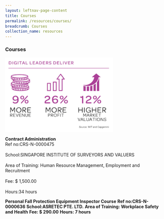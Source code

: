 ```yaml
---
layout: leftnav-page-content
title: Courses
permalink: /resources/courses/
breadcrumb: Courses
collection_name: resources
---
```

<h3>Courses</h3>

<img src="/images/SS.png" align="center" style="width:350px;height:240px;">

<b>Contract Administration</b>
<br>Ref no:CRS-N-0000475</br>
<br>School:SINGAPORE INSTITUTE OF SURVEYORS AND VALUERS</br>
<br>Area of Training: Human Resource Management, Employment and Recruitment</br>
<br>Fee: $ 1,500.00</br>
<br>Hours:34 hours</br>

<b>Personal Fall Protection Equipment Inspector Course</b>
<b>Ref no:CRS-N-0000636</b>
<b>School:ASRETEC PTE. LTD.</b>
<b>Area of Training: Workplace Safety and Health</b>
<b>Fee: $ 290.00</b>
<b>Hours: 7 hours</b>



